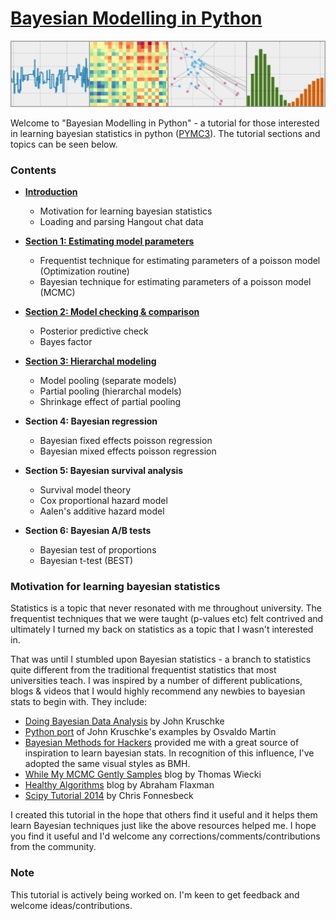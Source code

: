# [Bayesian Modelling in Python](https://github.com/markdregan/Bayesian-Modelling-in-Python)

![Bayesian Modelling in Python](/graphics/cover.png)

Welcome to "Bayesian Modelling in Python" - a tutorial for those interested in learning bayesian statistics in python ([PYMC3](https://github.com/pymc-devs/pymc3)). The tutorial sections and topics can be seen below.

### Contents
- [**Introduction**](http://nbviewer.ipython.org/github/markdregan/Bayesian-Modelling-in-Python/blob/master/Section%200.%20Introduction.ipynb)
    - Motivation for learning bayesian statistics
    - Loading and parsing Hangout chat data
    
- [**Section 1: Estimating model parameters**](http://nbviewer.ipython.org/github/markdregan/Bayesian-Modelling-in-Python/blob/master/Section%201.%20Estimating%20model%20parameters.ipynb)
    - Frequentist technique for estimating parameters of a poisson model (Optimization routine)
    - Bayesian technique for estimating parameters of a poisson model (MCMC)

- [**Section 2: Model checking & comparison**](http://nbviewer.ipython.org/github/markdregan/Bayesian-Modelling-in-Python/blob/master/Section%202.%20Model%20checking.ipynb)
    - Posterior predictive check
    - Bayes factor
    
- [**Section 3: Hierarchal modeling**](http://nbviewer.ipython.org/github/markdregan/Bayesian-Modelling-in-Python/blob/master/Section%203.%20Hierarchical%20modelling.ipynb)
    - Model pooling (separate models)
    - Partial pooling (hierarchal models)
    - Shrinkage effect of partial pooling
    
- **Section 4: Bayesian regression**
    - Bayesian fixed effects poisson regression
    - Bayesian mixed effects poisson regression
    
- **Section 5: Bayesian survival analysis**
    - Survival model theory
    - Cox proportional hazard model
    - Aalen's additive hazard model
    
- **Section 6: Bayesian A/B tests**
    - Bayesian test of proportions
    - Bayesian t-test (BEST)

### Motivation for learning bayesian statistics
Statistics is a topic that never resonated with me throughout university. The frequentist techniques that we were taught (p-values etc) felt contrived and ultimately I turned my back on statistics as a topic that I wasn't interested in.

That was until I stumbled upon Bayesian statistics - a branch to statistics quite different from the traditional frequentist statistics that most universities teach. I was inspired by a number of different publications, blogs & videos that I would highly recommend any newbies to bayesian stats to begin with. They include:
- [Doing Bayesian Data Analysis](http://www.amazon.com/Doing-Bayesian-Analysis-Second-Edition/dp/0124058884/ref=dp_ob_title_bk) by John Kruschke
- [Python port](https://github.com/aloctavodia/Doing_bayesian_data_analysis) of John Kruschke's examples by Osvaldo Martin
- [Bayesian Methods for Hackers](https://github.com/CamDavidsonPilon/Probabilistic-Programming-and-Bayesian-Methods-for-Hackers) provided me with a great source of inspiration to learn bayesian stats. In recognition of this influence, I've adopted the same visual styles as BMH.
- [While My MCMC Gently Samples](http://twiecki.github.io/) blog by Thomas Wiecki
- [Healthy Algorithms](http://healthyalgorithms.com/tag/pymc/) blog by Abraham Flaxman
- [Scipy Tutorial 2014](https://github.com/fonnesbeck/scipy2014_tutorial) by Chris Fonnesbeck

I created this tutorial in the hope that others find it useful and it helps them learn Bayesian techniques just like the above resources helped me. I hope you find it useful and I'd welcome any corrections/comments/contributions from the community.

### Note
This tutorial is actively being worked on. I'm keen to get feedback and welcome ideas/contributions.
